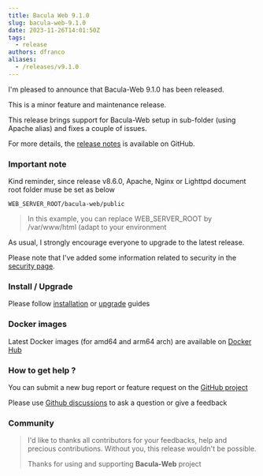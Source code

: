 ```yaml
---
title: Bacula Web 9.1.0
slug: bacula-web-9.1.0
date: 2023-11-26T14:01:50Z
tags:
  - release
authors: dfranco
aliases:
  - /releases/v9.1.0
---
```


I'm pleased to announce that Bacula-Web 9.1.0 has been released.

<!-- truncate -->

This is a minor feature and maintenance release.

This release brings support for Bacula-Web setup in sub-folder (using Apache alias) and fixes a couple of issues.

For more details, the [release notes](https://github.com/bacula-web/bacula-web/releases/tag/v9.1.0) is available on GitHub.

### Important note

Kind reminder, since release v8.6.0, Apache, Nginx or Lighttpd document root folder muse be set as below

``` shell
WEB_SERVER_ROOT/bacula-web/public
```

> In this example, you can replace WEB_SERVER_ROOT by /var/www/html (adapt to your environment

As usual, I strongly encourage everyone to upgrade to the latest release.

Please note that I've added some information related to security in the [security page](/security/).

### Install / Upgrade

Please follow [installation](https://www.bacula-web.org/docs/install/getting-started) or [upgrade](https://www.bacula-web.org//docs/install/upgrade) guides

### Docker images

Latest Docker images (for amd64 and arm64 arch) are available on [Docker Hub](https://hub.docker.com/r/baculaweb/bacula-web)

### How to get help ?

You can submit a new bug report or feature request on the [GitHub project](https://github.com/bacula-web/bacula-web/issues)

Please use [Github discussions](https://github.com/bacula-web/bacula-web/discussions) to ask a question
or give a feedback

### Community

> I'd like to thanks all contributors for your feedbacks, help and precious contributions.
> Without you, this release wouldn't be possible.
>
> Thanks for using and supporting **Bacula-Web** project
